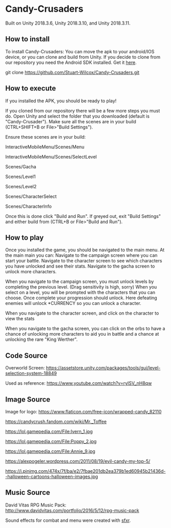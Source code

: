 # Candy-Crusaders

Built on Unity 2018.3.6, Unity 2018.3.10, and Unity 2018.3.11.

## How to install
To install Candy-Crusaders: You can move the apk to your android/IOS device, or you can clone and build from Unity.
If you decide to clone from our repository you need the Android SDK installed. Get it [here](https://developer.android.com/studio#downloads "Android Studio").

git clone https://github.com/Stuart-Wilcox/Candy-Crusaders.git
  
## How to execute
If you installed the APK, you should be ready to play!

If you cloned from our repository there will be a few more steps you must do. 
  Open Unity and select the folder that you downloaded (default is "Candy-Crusader").
  Make sure all the scenes are in your build (CTRL+SHIFT+B or File>"Build Settings").

   Ensure these scenes are in your build: 
   
   InteractiveMobileMenu/Scenes/Menu
   
   InteractiveMobileMenu/Scenes/SelectLevel
   
   Scenes/Gacha
   
   Scenes/Level1
   
   Scenes/Level2
   
   Scenes/CharacterSelect
   
   Scenes/CharacterInfo
      
  Once this is done click "Build and Run". 
  If greyed out, exit "Build Settings" and either build from (CTRL+B or File>"Build and Run"). 

## How to play
Once you installed the game, you should be navigated to the main menu. 
At the main main you can: 
  Navigate to the campaign screen where you can start your battle. 
  Navigate to the character screen to see which characters you have unlocked and see their stats. 
  Navigate to the gacha screen to unlock more characters.

When you navigate to the campaign screen, you must unlock levels by completing the previous level. (Drag sensitivity is high, sorry) When you select on a level, you will be prompted with the characters that you can choose. Once complete your progression should unlock. Here defeating enemies will unlock *CURRENCY so you can unlock a character. 

When you navigate to the character screen, and click on the character to view the stats

When you navigate to the gacha screen, you can click on the orbs to have a chance of unlocking more characters to aid you in battle and a chance at unlocking the rare "King Werther".

## Code Source

Overworld Screen: https://assetstore.unity.com/packages/tools/gui/level-selection-system-18849

Used as reference: https://www.youtube.com/watch?v=ryISV_nH8qw

## Image Source

Image for logo: https://www.flaticon.com/free-icon/wrapped-candy_82110 

https://candycrush.fandom.com/wiki/Mr._Toffee

https://lol.gamepedia.com/File:Ivern_1.jpg

https://lol.gamepedia.com/File:Poppy_2.jpg

https://lol.gamepedia.com/File:Annie_9.jpg

https://alexpogeler.wordpress.com/2011/08/19/evil-candy-my-top-5/

https://i.pinimg.com/474x/7f/ba/e2/7fbae201db2ea379b1ed60945b21436d--halloween-cartoons-halloween-images.jpg


## Music Source

David Vitas RPG Music Pack: http://www.davidvitas.com/portfolio/2016/5/12/rpg-music-pack

Sound effects for combat and menu were created with [sfxr](http://www.drpetter.se/project_sfxr.html).
